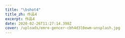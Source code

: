 ```yaml
---
title: "\bshot4"
title_zh: 作品4
excerpt: 作品4
date: 2020-02-26T11:27:14.398Z
cover: /uploads/emre-gencer-cbh4d3l0ewm-unsplash.jpg
---
```


